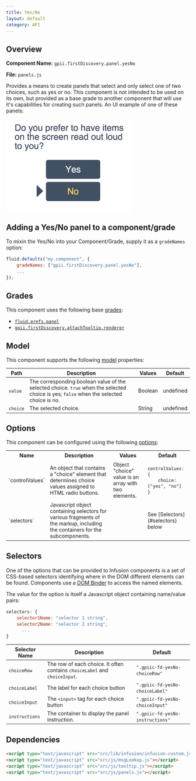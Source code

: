 ```yaml
---
title: Yes/No
layout: default
category: API
---
```


## Overview

**Component Name:** `gpii.firstDiscovery.panel.yesNo`

**File:** `panels.js`

Provides a means to create panels that select and only select one of two choices, such as yes or no.
This component is not intended to be used on its own, but provided as a base grade to another
component that will use it's capabilities for creating such panels.
An UI example of one of these panels:

![A question with two buttons below it, labelled "yes" and "no"](images/yesNoPanel.jpeg)

## Adding a Yes/No panel to a component/grade

To mixin the Yes/No into your Component/Grade, supply it as a `gradeNames` option:
```javascript
fluid.defaults("my.component", {
    gradeNames: ["gpii.firstDiscovery.panel.yesNo"],
    ...
});
```

## Grades

This component uses the following base
[grades](http://docs.fluidproject.org/infusion/development/ComponentGrades.html):

* [`fluid.prefs.panel`](http://docs.fluidproject.org/infusion/development/Panels.html)
* [`gpii.firstDiscovery.attachTooltip.renderer`](attachTooltipRenderer.md)

## Model

This component supports the following
[model](http://docs.fluidproject.org/infusion/development/tutorial-gettingStartedWithInfusion/ModelComponents.html)
properties:

| Path   | Description | Values | Default |
|--------|-------------|--------|---------|
| `value` | The corresponding boolean value of the selected choice. `true` when the selected choice is yes; `false` when the selected choice is no. | Boolean | undefined |
| `choice` | The selected choice. | String | undefined |


## Options

This component can be configured using the following
[options](http://docs.fluidproject.org/infusion/development/ComponentOptionsAndDefaults.html):

<table>
    <tr><th>Name</th><th>Description</th><th>Values</th><th>Default</th></tr>
    <tr>
        <td>`controlValues`</td>
        <td>An object that contains a "choice" element that determines choice values assigned to HTML radio buttons.</td>
        <td>Object<br/>"choice" value is an array with two elements.</td>
        <td>
        <pre><code>controlValues: {
    choice: ["yes", "no"]
}</code></pre>
        </td>
    </tr>
    <tr>
        <td>`selectors`</td>
        <td>Javascript object containing selectors for various fragments of the markup, including the containers for the subcomponents.</td>
        <td></td>
        <td>See [Selectors](#selectors) below</td>
    </tr>
</table>

## Selectors

One of the options that can be provided to Infusion components is a set of CSS-based
selectors identifying where in the DOM different elements can be found. Components use a
[DOM Binder](http://docs.fluidproject.org/infusion/development/DOMBinder.html) to access the
named elements.

The value for the option is itself a Javascript object containing name/value pairs:

```javascript
selectors: {
    selector1Name: "selector 1 string",
    selector2Name: "selector 2 string",
      ...
}
```

| Selector Name | Description | Default |
|---------------|-------------|---------|
| `choiceRow` | The row of each choice. It often contains `choiceLabel` and `choiceInput`. | `".gpiic-fd-yesNo-choiceRow"` |
| `choiceLabel` | The label for each choice button | `".gpiic-fd-yesNo-choiceLabel"` |
| `choiceInput` | The `<input>` tag for each choice button | `".gpiic-fd-yesNo-choiceInput"` |
| `instructions` | The container to display the panel instruction. | `".gpiic-fd-yesNo-instructions"` |

## Dependencies

```html
<script type="text/javascript" src="src/lib/infusion/infusion-custom.js"></script>
<script type="text/javascript" src="src/js/msgLookup.js"></script>
<script type="text/javascript" src="src/js/tooltip.js"></script>
<script type="text/javascript" src="src/js/panels.js"></script>
```

